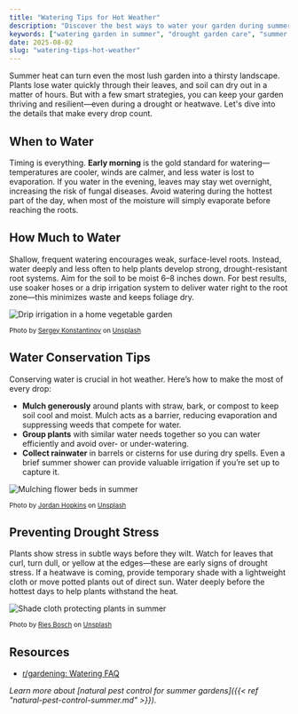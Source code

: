 ```yaml
---
title: "Watering Tips for Hot Weather"
description: "Discover the best ways to water your garden during summer heat. Learn how to conserve water, prevent drought stress, and keep your plants thriving."
keywords: ["watering garden in summer", "drought garden care", "summer irrigation tips", "how often to water plants"]
date: 2025-08-02
slug: "watering-tips-hot-weather"
---
```


Summer heat can turn even the most lush garden into a thirsty landscape. Plants lose water quickly through their leaves, and soil can dry out in a matter of hours. But with a few smart strategies, you can keep your garden thriving and resilient—even during a drought or heatwave. Let's dive into the details that make every drop count.

## When to Water

Timing is everything. **Early morning** is the gold standard for watering—temperatures are cooler, winds are calmer, and less water is lost to evaporation. If you water in the evening, leaves may stay wet overnight, increasing the risk of fungal diseases. Avoid watering during the hottest part of the day, when most of the moisture will simply evaporate before reaching the roots.

## How Much to Water

Shallow, frequent watering encourages weak, surface-level roots. Instead, water deeply and less often to help plants develop strong, drought-resistant root systems. Aim for the soil to be moist 6–8 inches down. For best results, use soaker hoses or a drip irrigation system to deliver water right to the root zone—this minimizes waste and keeps foliage dry.

![Drip irrigation in a home vegetable garden](https://images.unsplash.com/photo-1661633254917-4103cff7e06b?crop=entropy&cs=tinysrgb&fit=max&fm=jpg&ixid=M3w3ODY1NzN8MHwxfHNlYXJjaHwxfHx2ZWdldGFibGUlMjBnYXJkZW4lMjByYWlzZWQlMjBiZWRzfGVufDB8MHx8fDE3NTQxNjU4MzJ8MA&ixlib=rb-4.1.0&q=80&w=1080&w=1200)

<sub>Photo by [Sergey Konstantinov](https://unsplash.com/@twirl) on [Unsplash](https://unsplash.com/photos/a-field-of-tulips-iV4HmGlu5qg)</sub>

## Water Conservation Tips

Conserving water is crucial in hot weather. Here’s how to make the most of every drop:
- **Mulch generously** around plants with straw, bark, or compost to keep soil cool and moist. Mulch acts as a barrier, reducing evaporation and suppressing weeds that compete for water.
- **Group plants** with similar water needs together so you can water efficiently and avoid over- or under-watering.
- **Collect rainwater** in barrels or cisterns for use during dry spells. Even a brief summer shower can provide valuable irrigation if you’re set up to capture it.

![Mulching flower beds in summer](https://images.unsplash.com/photo-1584291468470-a2c1a05c0bce?crop=entropy&cs=tinysrgb&fit=max&fm=jpg&ixid=M3w3ODY1NzN8MHwxfHNlYXJjaHwxfHxncmVlbiUyMGxhd24lMjBzcHJpbmtsZXIlMjBzdW1tZXJ8ZW58MHwwfHx8MTc1NDE2NTgzNHww&ixlib=rb-4.1.0&q=80&w=1080&w=1200)

<sub>Photo by [Jordan Hopkins](https://unsplash.com/@jhopkinswriting) on [Unsplash](https://unsplash.com/photos/green-and-black-plastic-toy-on-green-plastic-container-78CSKXe1xpg)</sub>

## Preventing Drought Stress

Plants show stress in subtle ways before they wilt. Watch for leaves that curl, turn dull, or yellow at the edges—these are early signs of drought stress. If a heatwave is coming, provide temporary shade with a lightweight cloth or move potted plants out of direct sun. Water deeply before the hottest days to help plants withstand the heat.

![Shade cloth protecting plants in summer](https://images.unsplash.com/photo-1752510848299-5d3413eedfb2?crop=entropy&cs=tinysrgb&fit=max&fm=jpg&ixid=M3w3ODY1NzN8MHwxfHNlYXJjaHwxfHxnYXJkZW4lMjBwZXJnb2xhJTIwc2hhZGUlMjBwbGFudHN8ZW58MHwwfHx8MTc1NDE2NTgzNXww&ixlib=rb-4.1.0&q=80&w=1080&w=1200)

<sub>Photo by [Ries Bosch](https://unsplash.com/@ries_bosch) on [Unsplash](https://unsplash.com/photos/a-beautiful-garden-arbor-with-flowers-and-benches-4KkTFccuZ0M)</sub>


## Resources
- [r/gardening: Watering FAQ](https://www.reddit.com/r/gardening/comments/3g6k5v/watering_faq/)

*Learn more about [natural pest control for summer gardens]({{< ref "natural-pest-control-summer.md" >}}).*
